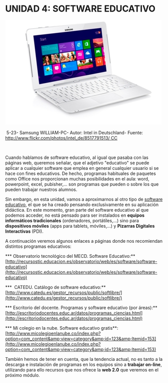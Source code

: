 
# UNIDAD 4: SOFTWARE EDUCATIVO


![](img/8517791513_c817e249eb_o_flickr.jpg)

 5-23- Samsung WILLIAM-PC- Autor: Intel in Deutschland- Fuente: http://www.flickr.com/photos/intel_de/8517791513/ CC

 

Cuando hablamos de software educativo, al igual que pasaba con las páginas web, queremos señalar, que el adjetivo "educativo" se puede aplicar a cualquier software que emplea en general cualquier usuario si se hace con fines educativos. De hecho, programas habituales de paquetes como Office nos proporcionan muchas posibilidades en el aula: word, powerpoint, excel, pubisher,... son programas que pueden o sobre los que pueden trabajar nuestros alumnos.

Sin embargo, en esta unidad, vamos a aproximarnos al otro tipo de [software educativo](http://es.wikipedia.org/wiki/Software_educativo), el que se ha creado pensando exclusivamente en su aplicación didáctica. En este momento, gran parte del software educativo al que podemos acceder, no está pensado para ser instalados en **equipos informáticos tradicionales** (ordenadores, portátiles,...) sino para **dispositivos móviles** (apps para tablets, móviles,...) y **Pizarras Digitales Interactivas** (PDI).

A continuación veremos algunos enlaces a páginas donde nos recomiendan distintos programas educativos:

*** Observatorio tecnológico del MECD. Software Educativo:** [http://recursostic.educacion.es/observatorio/web/es/software/software-educativo](http://recursostic.educacion.es/observatorio/web/es/software/software-educativo)

***  CATEDU. Catálogo de software educativo:** [http://www.catedu.es/gestor_recursos/public/softlibre/](http://www.catedu.es/gestor_recursos/public/softlibre/)

*** Escritorio del docente. Programas y software educativo (por áreas):** [http://escritoriodocentes.educ.ar/datos/programas_ciencias.html](http://escritoriodocentes.educ.ar/datos/programas_ciencias.html)

*** Mi colegio en la nube. Software educativo gratis**: [http://www.micolegioenlanube.co/index.php?option=com_content&amp;view=category&amp;id=123&amp;Itemid=153](http://www.micolegioenlanube.co/index.php?option=com_content&amp;view=category&amp;id=123&amp;Itemid=153)

También hemos de tener en cuenta, que la tendencia actual, no es tanto a la descarga e instalación de programas en los equipos sino a **trabajar on-line**, utilizando para ello recursos que nos ofrece la **web 2.0** que veremos en el próximo módulo.

 

